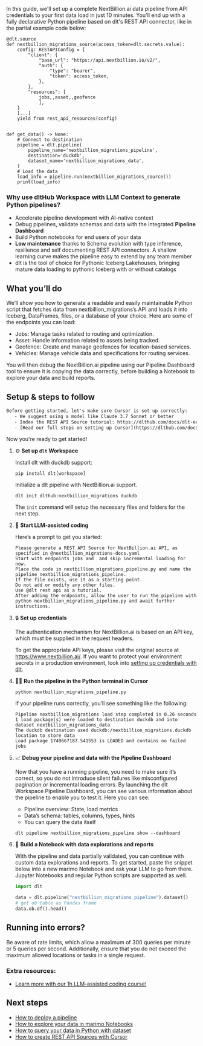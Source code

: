 In this guide, we'll set up a complete NextBillion.ai data pipeline from API credentials to your first data load in just 10 minutes. You'll end up with a fully declarative Python pipeline based on dlt's REST API connector, like in the partial example code below:

```python-outcome
@dlt.source
def nextbillion_migrations_source(access_token=dlt.secrets.value):
    config: RESTAPIConfig = {
        "client": {
            "base_url": "https://api.nextbillion.io/v2/",
            "auth": {
                "type": "bearer",
                "token": access_token,
            },
        },
        "resources": [
            jobs,,asset,,geofence
            ],
    }
    [...]
    yield from rest_api_resources(config)


def get_data() -> None:
    # Connect to destination
    pipeline = dlt.pipeline(
        pipeline_name='nextbillion_migrations_pipeline',
        destination='duckdb',
        dataset_name='nextbillion_migrations_data', 
    )
    # Load the data
    load_info = pipeline.run(nextbillion_migrations_source())
    print(load_info) 
```

### Why use dltHub Workspace with LLM Context to generate Python pipelines?

- Accelerate pipeline development with AI-native context
- Debug pipelines, validate schemas and data with the integrated **Pipeline Dashboard**
- Build Python notebooks for end users of your data
- **Low maintenance** thanks to Schema evolution with type inference, resilience and self documenting REST API connectors. A shallow learning curve makes the pipeline easy to extend by any team member
- dlt is the tool of choice for Pythonic Iceberg Lakehouses, bringing mature data loading to pythonic Iceberg with or without catalogs

## What you’ll do

We’ll show you how to generate a readable and easily maintainable Python script that fetches data from nextbillion_migrations’s API and loads it into Iceberg, DataFrames, files, or a database of your choice. Here are some of the endpoints you can load:

- Jobs: Manage tasks related to routing and optimization.
- Asset: Handle information related to assets being tracked.
- Geofence: Create and manage geofences for location-based services.
- Vehicles: Manage vehicle data and specifications for routing services.

You will then debug the NextBillion.ai pipeline using our Pipeline Dashboard tool to ensure it is copying the data correctly, before building a Notebook to explore your data and build reports.

## Setup & steps to follow

```default
Before getting started, let's make sure Cursor is set up correctly:
   - We suggest using a model like Claude 3.7 Sonnet or better
   - Index the REST API Source tutorial: https://dlthub.com/docs/dlt-ecosystem/verified-sources/rest_api/ and add it to context as **@dlt rest api**
   - [Read our full steps on setting up Cursor](https://dlthub.com/docs/dlt-ecosystem/llm-tooling/cursor-restapi#23-configuring-cursor-with-documentation)
```

Now you're ready to get started!

1. ⚙️ **Set up `dlt` Workspace**
    
    Install dlt with duckdb support:
    ```shell
    pip install dlt[workspace]
    ```

    Initialize a dlt pipeline with NextBillion.ai support.
    ```shell
    dlt init dlthub:nextbillion_migrations duckdb
    ```

    The `init` command will setup the necessary files and folders for the next step.
    
2. 🤠 **Start LLM-assisted coding**
    
    Here’s a prompt to get you started:
    
    ```prompt
    Please generate a REST API Source for NextBillion.ai API, as specified in @nextbillion_migrations-docs.yaml 
    Start with endpoints jobs and  and skip incremental loading for now. 
    Place the code in nextbillion_migrations_pipeline.py and name the pipeline nextbillion_migrations_pipeline. 
    If the file exists, use it as a starting point. 
    Do not add or modify any other files. 
    Use @dlt rest api as a tutorial. 
    After adding the endpoints, allow the user to run the pipeline with python nextbillion_migrations_pipeline.py and await further instructions.
    ```

    
3. 🔒 **Set up credentials** 
    
    The authentication mechanism for NextBillion.ai is based on an API key, which must be supplied in the request headers.
    
    To get the appropriate API keys, please visit the original source at https://www.nextbillion.ai/.
    If you want to protect your environment secrets in a production environment, look into [setting up credentials with dlt](https://dlthub.com/docs/walkthroughs/add_credentials).
    
4. 🏃‍♀️ **Run the pipeline in the Python terminal in Cursor**
    
    ```shell
    python nextbillion_migrations_pipeline.py
    ```
    
    If your pipeline runs correctly, you’ll see something like the following:
    
    ```shell
    Pipeline nextbillion_migrations load step completed in 0.26 seconds
    1 load package(s) were loaded to destination duckdb and into dataset nextbillion_migrations_data
    The duckdb destination used duckdb:/nextbillion_migrations.duckdb location to store data
    Load package 1749667187.541553 is LOADED and contains no failed jobs
    ```
    
5. 📈 **Debug your pipeline and data with the Pipeline Dashboard**

    Now that you have a running pipeline, you need to make sure it’s correct, so you do not introduce silent failures like misconfigured pagination or incremental loading errors. By launching the dlt Workspace Pipeline Dashboard, you can see various information about the pipeline to enable you to test it. Here you can see:
    - Pipeline overview: State, load metrics
    - Data’s schema: tables, columns, types, hints
    - You can query the data itself
    
    ```shell
    dlt pipeline nextbillion_migrations_pipeline show --dashboard
    ```
    
6. 🐍 **Build a Notebook with data explorations and reports**

    With the pipeline and data partially validated, you can continue with custom data explorations and reports. To get started, paste the snippet below into a new marimo Notebook and ask your LLM to go from there. Jupyter Notebooks and regular Python scripts are supported as well.

    
    ```python
    import dlt

   data = dlt.pipeline("nextbillion_migrations_pipeline").dataset()
   # get ob table as Pandas frame
   data.ob.df().head()
    ```

## Running into errors?

Be aware of rate limits, which allow a maximum of 300 queries per minute or 5 queries per second. Additionally, ensure that you do not exceed the maximum allowed locations or tasks in a single request.

### Extra resources:

- [Learn more with our 1h LLM-assisted coding course!](https://www.youtube.com/watch?v=GGid70rnJuM)

## Next steps

- [How to deploy a pipeline](https://dlthub.com/docs/walkthroughs/deploy-a-pipeline)
- [How to explore your data in marimo Notebooks](https://dlthub.com/docs/general-usage/dataset-access/marimo)
- [How to query your data in Python with dataset](https://dlthub.com/docs/general-usage/dataset-access/dataset)
- [How to create REST API Sources with Cursor](https://dlthub.com/docs/dlt-ecosystem/llm-tooling/cursor-restapi)